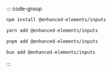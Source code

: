 ::: code-group

```bash [npm]
npm install @enhanced-elements/inputs
```

```bash [yarn]
yarn add @enhanced-elements/inputs
```

```bash [pnpm]
pnpm add @enhanced-elements/inputs
```

```bash [bun]
bun add @enhanced-elements/inputs
```

:::
